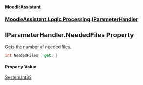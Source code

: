 #### [MoodleAssistant](index.md 'index')
### [MoodleAssistant.Logic.Processing](MoodleAssistant.Logic.Processing.md 'MoodleAssistant.Logic.Processing').[IParameterHandler](MoodleAssistant.Logic.Processing.IParameterHandler.md 'MoodleAssistant.Logic.Processing.IParameterHandler')

## IParameterHandler.NeededFiles Property

Gets the number of needed files.

```csharp
int NeededFiles { get; }
```

#### Property Value
[System.Int32](https://docs.microsoft.com/en-us/dotnet/api/System.Int32 'System.Int32')